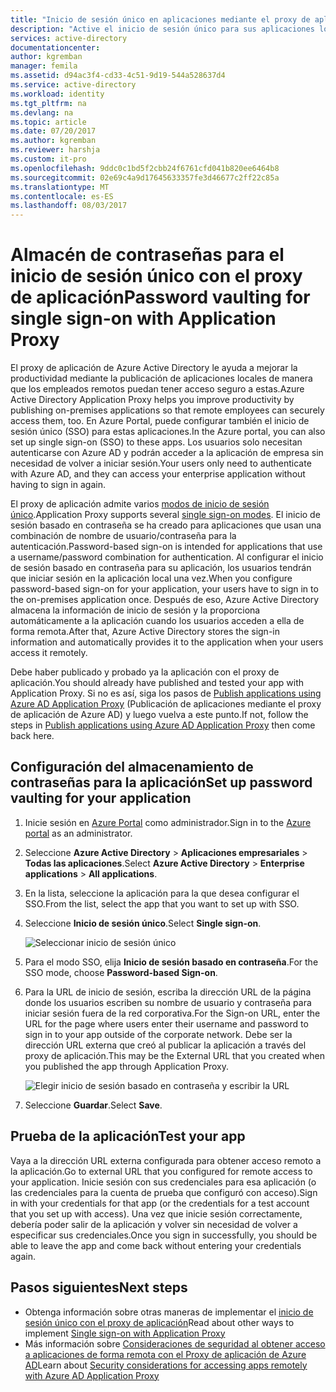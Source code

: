 ```yaml
---
title: "Inicio de sesión único en aplicaciones mediante el proxy de aplicación de Azure AD | Microsoft Docs"
description: "Active el inicio de sesión único para sus aplicaciones locales publicadas mediante el proxy de aplicación de Azure AD en Azure Portal."
services: active-directory
documentationcenter: 
author: kgremban
manager: femila
ms.assetid: d94ac3f4-cd33-4c51-9d19-544a528637d4
ms.service: active-directory
ms.workload: identity
ms.tgt_pltfrm: na
ms.devlang: na
ms.topic: article
ms.date: 07/20/2017
ms.author: kgremban
ms.reviewer: harshja
ms.custom: it-pro
ms.openlocfilehash: 9ddc0c1bd5f2cbb24f6761cfd041b820ee6464b8
ms.sourcegitcommit: 02e69c4a9d17645633357fe3d46677c2ff22c85a
ms.translationtype: MT
ms.contentlocale: es-ES
ms.lasthandoff: 08/03/2017
---
```

# <a name="password-vaulting-for-single-sign-on-with-application-proxy"></a><span data-ttu-id="ccf93-103">Almacén de contraseñas para el inicio de sesión único con el proxy de aplicación</span><span class="sxs-lookup"><span data-stu-id="ccf93-103">Password vaulting for single sign-on with Application Proxy</span></span>

<span data-ttu-id="ccf93-104">El proxy de aplicación de Azure Active Directory le ayuda a mejorar la productividad mediante la publicación de aplicaciones locales de manera que los empleados remotos puedan tener acceso seguro a estas.</span><span class="sxs-lookup"><span data-stu-id="ccf93-104">Azure Active Directory Application Proxy helps you improve productivity by publishing on-premises applications so that remote employees can securely access them, too.</span></span> <span data-ttu-id="ccf93-105">En Azure Portal, puede configurar también el inicio de sesión único (SSO) para estas aplicaciones.</span><span class="sxs-lookup"><span data-stu-id="ccf93-105">In the Azure portal, you can also set up single sign-on (SSO) to these apps.</span></span> <span data-ttu-id="ccf93-106">Los usuarios solo necesitan autenticarse con Azure AD y podrán acceder a la aplicación de empresa sin necesidad de volver a iniciar sesión.</span><span class="sxs-lookup"><span data-stu-id="ccf93-106">Your users only need to authenticate with Azure AD, and they can access your enterprise application without having to sign in again.</span></span>

<span data-ttu-id="ccf93-107">El proxy de aplicación admite varios [modos de inicio de sesión único](application-proxy-sso-overview.md).</span><span class="sxs-lookup"><span data-stu-id="ccf93-107">Application Proxy supports several [single sign-on modes](application-proxy-sso-overview.md).</span></span> <span data-ttu-id="ccf93-108">El inicio de sesión basado en contraseña se ha creado para aplicaciones que usan una combinación de nombre de usuario/contraseña para la autenticación.</span><span class="sxs-lookup"><span data-stu-id="ccf93-108">Password-based sign-on is intended for applications that use a username/password combination for authentication.</span></span> <span data-ttu-id="ccf93-109">Al configurar el inicio de sesión basado en contraseña para su aplicación, los usuarios tendrán que iniciar sesión en la aplicación local una vez.</span><span class="sxs-lookup"><span data-stu-id="ccf93-109">When you configure password-based sign-on for your application, your users have to sign in to the on-premises application once.</span></span> <span data-ttu-id="ccf93-110">Después de eso, Azure Active Directory almacena la información de inicio de sesión y la proporciona automáticamente a la aplicación cuando los usuarios acceden a ella de forma remota.</span><span class="sxs-lookup"><span data-stu-id="ccf93-110">After that, Azure Active Directory stores the sign-in information and automatically provides it to the application when your users access it remotely.</span></span> 

<span data-ttu-id="ccf93-111">Debe haber publicado y probado ya la aplicación con el proxy de aplicación.</span><span class="sxs-lookup"><span data-stu-id="ccf93-111">You should already have published and tested your app with Application Proxy.</span></span> <span data-ttu-id="ccf93-112">Si no es así, siga los pasos de [Publish applications using Azure AD Application Proxy](application-proxy-publish-azure-portal.md) (Publicación de aplicaciones mediante el proxy de aplicación de Azure AD) y luego vuelva a este punto.</span><span class="sxs-lookup"><span data-stu-id="ccf93-112">If not, follow the steps in [Publish applications using Azure AD Application Proxy](application-proxy-publish-azure-portal.md) then come back here.</span></span> 

## <a name="set-up-password-vaulting-for-your-application"></a><span data-ttu-id="ccf93-113">Configuración del almacenamiento de contraseñas para la aplicación</span><span class="sxs-lookup"><span data-stu-id="ccf93-113">Set up password vaulting for your application</span></span>

1. <span data-ttu-id="ccf93-114">Inicie sesión en [Azure Portal](https://portal.azure.com) como administrador.</span><span class="sxs-lookup"><span data-stu-id="ccf93-114">Sign in to the [Azure portal](https://portal.azure.com) as an administrator.</span></span>
2. <span data-ttu-id="ccf93-115">Seleccione **Azure Active Directory** > **Aplicaciones empresariales** > **Todas las aplicaciones**.</span><span class="sxs-lookup"><span data-stu-id="ccf93-115">Select **Azure Active Directory** > **Enterprise applications** > **All applications**.</span></span>
3. <span data-ttu-id="ccf93-116">En la lista, seleccione la aplicación para la que desea configurar el SSO.</span><span class="sxs-lookup"><span data-stu-id="ccf93-116">From the list, select the app that you want to set up with SSO.</span></span>  
4. <span data-ttu-id="ccf93-117">Seleccione **Inicio de sesión único**.</span><span class="sxs-lookup"><span data-stu-id="ccf93-117">Select **Single sign-on**.</span></span>

   ![Seleccionar inicio de sesión único](./media/application-proxy-sso-azure-portal/select-sso.png)

5. <span data-ttu-id="ccf93-119">Para el modo SSO, elija **Inicio de sesión basado en contraseña**.</span><span class="sxs-lookup"><span data-stu-id="ccf93-119">For the SSO mode, choose **Password-based Sign-on**.</span></span>
6. <span data-ttu-id="ccf93-120">Para la URL de inicio de sesión, escriba la dirección URL de la página donde los usuarios escriben su nombre de usuario y contraseña para iniciar sesión fuera de la red corporativa.</span><span class="sxs-lookup"><span data-stu-id="ccf93-120">For the Sign-on URL, enter the URL for the page where users enter their username and password to sign in to your app outside of the corporate network.</span></span> <span data-ttu-id="ccf93-121">Debe ser la dirección URL externa que creó al publicar la aplicación a través del proxy de aplicación.</span><span class="sxs-lookup"><span data-stu-id="ccf93-121">This may be the External URL that you created when you published the app through Application Proxy.</span></span> 

   ![Elegir inicio de sesión basado en contraseña y escribir la URL](./media/application-proxy-sso-azure-portal/password-sso.png)

7. <span data-ttu-id="ccf93-123">Seleccione **Guardar**.</span><span class="sxs-lookup"><span data-stu-id="ccf93-123">Select **Save**.</span></span>

<!-- Need to repro?
7. The page should tell you that a sign-in form was successfully detected at the provided URL. If it doesn't, select **Configure [your app name] Password Single Sign-on Settings** and choose **Manually detect sign-in fields**. Follow the instructions to point out where the sign-in credentials go. 
-->

## <a name="test-your-app"></a><span data-ttu-id="ccf93-124">Prueba de la aplicación</span><span class="sxs-lookup"><span data-stu-id="ccf93-124">Test your app</span></span>

<span data-ttu-id="ccf93-125">Vaya a la dirección URL externa configurada para obtener acceso remoto a la aplicación.</span><span class="sxs-lookup"><span data-stu-id="ccf93-125">Go to external URL that you configured for remote access to your application.</span></span> <span data-ttu-id="ccf93-126">Inicie sesión con sus credenciales para esa aplicación (o las credenciales para la cuenta de prueba que configuró con acceso).</span><span class="sxs-lookup"><span data-stu-id="ccf93-126">Sign in with your credentials for that app (or the credentials for a test account that you set up with access).</span></span> <span data-ttu-id="ccf93-127">Una vez que inicie sesión correctamente, debería poder salir de la aplicación y volver sin necesidad de volver a especificar sus credenciales.</span><span class="sxs-lookup"><span data-stu-id="ccf93-127">Once you sign in successfully, you should be able to leave the app and come back without entering your credentials again.</span></span> 

## <a name="next-steps"></a><span data-ttu-id="ccf93-128">Pasos siguientes</span><span class="sxs-lookup"><span data-stu-id="ccf93-128">Next steps</span></span>

- <span data-ttu-id="ccf93-129">Obtenga información sobre otras maneras de implementar el [inicio de sesión único con el proxy de aplicación](application-proxy-sso-overview.md)</span><span class="sxs-lookup"><span data-stu-id="ccf93-129">Read about other ways to implement [Single sign-on with Application Proxy](application-proxy-sso-overview.md)</span></span>
- <span data-ttu-id="ccf93-130">Más información sobre [Consideraciones de seguridad al obtener acceso a aplicaciones de forma remota con el Proxy de aplicación de Azure AD](application-proxy-security-considerations.md)</span><span class="sxs-lookup"><span data-stu-id="ccf93-130">Learn about [Security considerations for accessing apps remotely with Azure AD Application Proxy](application-proxy-security-considerations.md)</span></span>